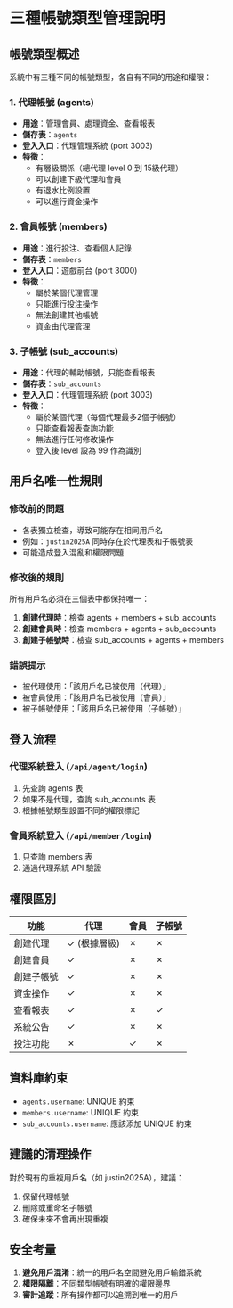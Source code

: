 # 三種帳號類型管理說明

## 帳號類型概述

系統中有三種不同的帳號類型，各自有不同的用途和權限：

### 1. 代理帳號 (agents)
- **用途**：管理會員、處理資金、查看報表
- **儲存表**：`agents`
- **登入入口**：代理管理系統 (port 3003)
- **特徵**：
  - 有層級關係（總代理 level 0 到 15級代理）
  - 可以創建下級代理和會員
  - 有退水比例設置
  - 可以進行資金操作

### 2. 會員帳號 (members)
- **用途**：進行投注、查看個人記錄
- **儲存表**：`members`
- **登入入口**：遊戲前台 (port 3000)
- **特徵**：
  - 屬於某個代理管理
  - 只能進行投注操作
  - 無法創建其他帳號
  - 資金由代理管理

### 3. 子帳號 (sub_accounts)
- **用途**：代理的輔助帳號，只能查看報表
- **儲存表**：`sub_accounts`
- **登入入口**：代理管理系統 (port 3003)
- **特徵**：
  - 屬於某個代理（每個代理最多2個子帳號）
  - 只能查看報表查詢功能
  - 無法進行任何修改操作
  - 登入後 level 設為 99 作為識別

## 用戶名唯一性規則

### 修改前的問題
- 各表獨立檢查，導致可能存在相同用戶名
- 例如：`justin2025A` 同時存在於代理表和子帳號表
- 可能造成登入混亂和權限問題

### 修改後的規則
所有用戶名必須在三個表中都保持唯一：

1. **創建代理時**：檢查 agents + members + sub_accounts
2. **創建會員時**：檢查 members + agents + sub_accounts  
3. **創建子帳號時**：檢查 sub_accounts + agents + members

### 錯誤提示
- 被代理使用：「該用戶名已被使用（代理）」
- 被會員使用：「該用戶名已被使用（會員）」
- 被子帳號使用：「該用戶名已被使用（子帳號）」

## 登入流程

### 代理系統登入 (`/api/agent/login`)
1. 先查詢 agents 表
2. 如果不是代理，查詢 sub_accounts 表
3. 根據帳號類型設置不同的權限標記

### 會員系統登入 (`/api/member/login`)
1. 只查詢 members 表
2. 通過代理系統 API 驗證

## 權限區別

| 功能 | 代理 | 會員 | 子帳號 |
|------|------|------|--------|
| 創建代理 | ✓ (根據層級) | ✗ | ✗ |
| 創建會員 | ✓ | ✗ | ✗ |
| 創建子帳號 | ✓ | ✗ | ✗ |
| 資金操作 | ✓ | ✗ | ✗ |
| 查看報表 | ✓ | ✗ | ✓ |
| 系統公告 | ✓ | ✗ | ✗ |
| 投注功能 | ✗ | ✓ | ✗ |

## 資料庫約束

- `agents.username`: UNIQUE 約束
- `members.username`: UNIQUE 約束
- `sub_accounts.username`: 應該添加 UNIQUE 約束

## 建議的清理操作

對於現有的重複用戶名（如 justin2025A），建議：
1. 保留代理帳號
2. 刪除或重命名子帳號
3. 確保未來不會再出現重複

## 安全考量

1. **避免用戶混淆**：統一的用戶名空間避免用戶輸錯系統
2. **權限隔離**：不同類型帳號有明確的權限邊界
3. **審計追蹤**：所有操作都可以追溯到唯一的用戶